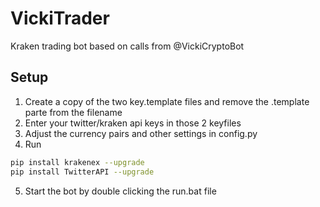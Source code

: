 # VickiTrader
Kraken trading bot based on calls from @VickiCryptoBot


## Setup
1. Create a copy of the two key.template files and remove the .template parte from the filename
2. Enter your twitter/kraken api keys in those 2 keyfiles
3. Adjust the currency pairs and other settings in config.py
4. Run 
```sh
pip install krakenex --upgrade
pip install TwitterAPI --upgrade
```
5. Start the bot by double clicking the run.bat file